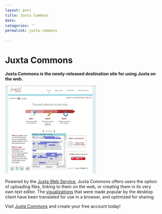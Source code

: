 ```yaml
---
layout: post
title: Juxta Commons
date: 
categories: ''
permalink: juxta-commons

---
```

# Juxta Commons

**Juxta Commons is the newly-released destination site for using Juxta on the web.**

[![](/wp-content/uploads/2012/11/juxta_commons_home.11_2012-300x291.jpg "juxta_commons_home.11_2012")](http://www.juxtacommons.org/)

Powered by the [Juxta Web Service](https://github.com/performant-software/juxta-service/wiki), Juxta Commons offers users the option of uploading files, linking to them on the web, or creating them in its very own text editor. The [visualizations](http://juxtacommons.org/guide#visualizations) that were made popular by the desktop client have been translated for use in a browser, and optimized for sharing.

Visit [Juxta Commons](http://juxtacommons.org/) and create your free account today!